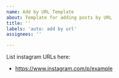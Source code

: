 ```yaml
---
name: Add by URL Template
about: Template for adding posts by URL
title: ''
labels: 'auto: add by url'
assignees: ''

---
```


List instagram URLs here:
- https://www.instagram.com/p/example

